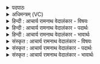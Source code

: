 <details><summary>पदपाठः</summary>

प्र꣢। वा꣣म्। अर्चन्ति। उक्थि꣡नः꣢। नी꣣थावि꣡दः꣢। नी꣣थ। वि꣡दः꣢꣯। ज꣣रिता꣡रः꣢। इ꣡न्द्रा꣢꣯ग्नी। इ꣡न्द्र꣢꣯। अ꣣ग्नी꣢इति꣢। इ꣡षः꣢꣯। आ। वृ꣣णे। १७०३।
</details>

<details><summary>अधिमन्त्रम् (VC)</summary>

- इन्द्राग्नी
- विश्वामित्रः प्रागाथः
- गायत्री
- षड्जः
</details>

<details><summary>हिन्दी : आचार्य रामनाथ वेदालंकार - विषयः</summary>

द्वितीय ऋचा उत्तरार्चिक में १५७५ क्रमाङ्क पर परमात्मा और जीवात्मा के विषय में व्याख्यात हो चुकी है। यहाँ ब्रह्म-क्षत्र का विषय वर्णित करते हैं।
</details>

<details><summary>हिन्दी : आचार्य रामनाथ वेदालंकार - पदार्थः</summary>

पदार्थान्वयभाषाः -  हे (इन्द्राग्नी) ब्राह्मण-क्षत्रियो ! (उक्थिनः) गुणों के प्रशंसक, (नीथाविदः) नीतिज्ञ, (जरितारः) ज्ञानवृद्ध लोग (वाम्) तुम्हारी (प्र अर्चन्ति) प्रशंसा करते हैं। मैं तुमसे (इषः) अभीष्ट लाभों को (आवृणे) ग्रहण करता हूँ ॥२॥
</details>

<details><summary>हिन्दी : आचार्य रामनाथ वेदालंकार - भावार्थः</summary>

भावार्थभाषाः -  मनुष्यों के चाहिए कि उत्कृष्ट ब्राह्मणों और क्षत्रियों को एकत्र करके राष्ट्र को उन्नत करें ॥२॥
</details>

<details><summary>संस्कृत : आचार्य रामनाथ वेदालंकार - विषयः</summary>

द्वितीया ऋक् उत्तरार्चिके १५७५ क्रमाङ्के परमात्मजीवात्मविषये व्याख्यातपूर्वा। अत्र ब्रह्मक्षत्रविषय उच्यते।
</details>

<details><summary>संस्कृत : आचार्य रामनाथ वेदालंकार - पदार्थः</summary>

पदार्थान्वयभाषाः -  हे इद्राग्नी ब्राह्मणक्षत्रियौ ! (उक्थिनः) गुणप्रशंसकाः, (नीथाविदः) नीतिवेत्तारः, (जरितारः) ज्ञानवृद्धाः जनाः (वाम्) युवाम् (प्र अर्चन्ति) प्रशंसन्ति। अहम् युवयोः (इषः) एष्टव्यान् लाभान् (आवृणे) स्वीकरोमि ॥२॥२
</details>

<details><summary>संस्कृत : आचार्य रामनाथ वेदालंकार - भावार्थः</summary>

भावार्थभाषाः -  मनुष्यैरुत्कृष्टान् ब्राह्मणान् क्षत्रियांश्च संगृह्य राष्ट्रमुन्नेतव्यम् ॥२॥
</details>